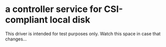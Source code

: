 # a controller service for CSI-compliant local disk
This driver is intended for test purposes only.  Watch this space in case that changes...
